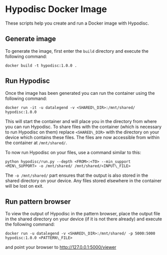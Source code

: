  # Hypodisc Docker Image

These scripts help you create and run a Docker image with Hypodisc.

## Generate image

To generate the image, first enter the `build` directory and execute the following command:

    docker build -t hypodisc:1.0.0 .

## Run Hypodisc

Once the image has been generated you can run the container using the following command:

    docker run -it -u datalegend -v <SHARED\_DIR>:/mnt/shared/ hypodisc:1.0.0

This will start the container and will place you in the directory from where you can run Hypodisc. To share files with the container (which is necessary to run Hypodisc on them) replace `<SHARED\_DIR>` with the directory on your device which contains these files. The files are now accessible from within the container at `/mnt/shared/`. 

To now run Hypodisc on your files, use a command similar to this:

    python hypodisc/run.py --depth <FROM>:<TO> --min_support <MIN\_SUPPORT> -o /mnt/shared/ /mnt/shared/<INPUT\_FILE>

The `-o /mnt/shared/` part ensures that the output is also stored in the shared directory on your device. Any files stored elsewhere in the container will be lost on exit.

## Run pattern browser

To view the output of Hypodisc in the pattern browser, place the output file in the shared directory on your device (if it is not there already) and execute the following command:

    docker run -u datalegend -v <SHARED\_DIR>:/mnt/shared/ -p 5000:5000 hypodisc:1.0.0 <PATTERN\_FILE>

and point your browser to <http://127.0.0.1:5000/viewer>
